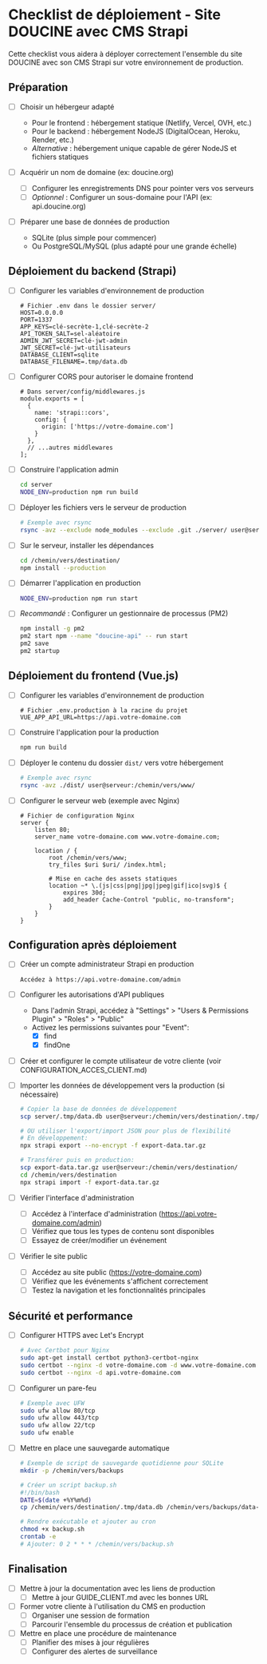 # Checklist de déploiement - Site DOUCINE avec CMS Strapi

Cette checklist vous aidera à déployer correctement l'ensemble du site DOUCINE avec son CMS Strapi sur votre environnement de production.

## Préparation

- [ ] Choisir un hébergeur adapté
  - Pour le frontend : hébergement statique (Netlify, Vercel, OVH, etc.)
  - Pour le backend : hébergement NodeJS (DigitalOcean, Heroku, Render, etc.)
  - *Alternative* : hébergement unique capable de gérer NodeJS et fichiers statiques

- [ ] Acquérir un nom de domaine (ex: doucine.org)
  - [ ] Configurer les enregistrements DNS pour pointer vers vos serveurs
  - [ ] *Optionnel* : Configurer un sous-domaine pour l'API (ex: api.doucine.org)

- [ ] Préparer une base de données de production 
  - SQLite (plus simple pour commencer)
  - Ou PostgreSQL/MySQL (plus adapté pour une grande échelle)

## Déploiement du backend (Strapi)

- [ ] Configurer les variables d'environnement de production
  ```
  # Fichier .env dans le dossier server/
  HOST=0.0.0.0
  PORT=1337
  APP_KEYS=clé-secrète-1,clé-secrète-2
  API_TOKEN_SALT=sel-aléatoire
  ADMIN_JWT_SECRET=clé-jwt-admin
  JWT_SECRET=clé-jwt-utilisateurs
  DATABASE_CLIENT=sqlite
  DATABASE_FILENAME=.tmp/data.db
  ```

- [ ] Configurer CORS pour autoriser le domaine frontend
  ```
  # Dans server/config/middlewares.js
  module.exports = [
    {
      name: 'strapi::cors',
      config: {
        origin: ['https://votre-domaine.com']
      }
    },
    // ...autres middlewares
  ];
  ```

- [ ] Construire l'application admin
  ```bash
  cd server
  NODE_ENV=production npm run build
  ```

- [ ] Déployer les fichiers vers le serveur de production
  ```bash
  # Exemple avec rsync
  rsync -avz --exclude node_modules --exclude .git ./server/ user@serveur:/chemin/vers/destination/
  ```

- [ ] Sur le serveur, installer les dépendances
  ```bash
  cd /chemin/vers/destination/
  npm install --production
  ```

- [ ] Démarrer l'application en production
  ```bash
  NODE_ENV=production npm run start
  ```

- [ ] *Recommandé* : Configurer un gestionnaire de processus (PM2)
  ```bash
  npm install -g pm2
  pm2 start npm --name "doucine-api" -- run start
  pm2 save
  pm2 startup
  ```

## Déploiement du frontend (Vue.js)

- [ ] Configurer les variables d'environnement de production
  ```
  # Fichier .env.production à la racine du projet
  VUE_APP_API_URL=https://api.votre-domaine.com
  ```

- [ ] Construire l'application pour la production
  ```bash
  npm run build
  ```

- [ ] Déployer le contenu du dossier `dist/` vers votre hébergement
  ```bash
  # Exemple avec rsync
  rsync -avz ./dist/ user@serveur:/chemin/vers/www/
  ```

- [ ] Configurer le serveur web (exemple avec Nginx)
  ```nginx
  # Fichier de configuration Nginx
  server {
      listen 80;
      server_name votre-domaine.com www.votre-domaine.com;
      
      location / {
          root /chemin/vers/www;
          try_files $uri $uri/ /index.html;
          
          # Mise en cache des assets statiques
          location ~* \.(js|css|png|jpg|jpeg|gif|ico|svg)$ {
              expires 30d;
              add_header Cache-Control "public, no-transform";
          }
      }
  }
  ```

## Configuration après déploiement

- [ ] Créer un compte administrateur Strapi en production
  ```
  Accédez à https://api.votre-domaine.com/admin
  ```

- [ ] Configurer les autorisations d'API publiques
  - Dans l'admin Strapi, accédez à "Settings" > "Users & Permissions Plugin" > "Roles" > "Public"
  - Activez les permissions suivantes pour "Event":
    - [x] find
    - [x] findOne

- [ ] Créer et configurer le compte utilisateur de votre cliente (voir CONFIGURATION_ACCES_CLIENT.md)

- [ ] Importer les données de développement vers la production (si nécessaire)
  ```bash
  # Copier la base de données de développement
  scp server/.tmp/data.db user@serveur:/chemin/vers/destination/.tmp/data.db
  
  # OU utiliser l'export/import JSON pour plus de flexibilité
  # En développement:
  npx strapi export --no-encrypt -f export-data.tar.gz
  
  # Transférer puis en production:
  scp export-data.tar.gz user@serveur:/chemin/vers/destination/
  cd /chemin/vers/destination
  npx strapi import -f export-data.tar.gz
  ```

- [ ] Vérifier l'interface d'administration
  - [ ] Accédez à l'interface d'administration (https://api.votre-domaine.com/admin)
  - [ ] Vérifiez que tous les types de contenu sont disponibles
  - [ ] Essayez de créer/modifier un événement

- [ ] Vérifier le site public
  - [ ] Accédez au site public (https://votre-domaine.com)
  - [ ] Vérifiez que les événements s'affichent correctement
  - [ ] Testez la navigation et les fonctionnalités principales

## Sécurité et performance

- [ ] Configurer HTTPS avec Let's Encrypt
  ```bash
  # Avec Certbot pour Nginx
  sudo apt-get install certbot python3-certbot-nginx
  sudo certbot --nginx -d votre-domaine.com -d www.votre-domaine.com
  sudo certbot --nginx -d api.votre-domaine.com
  ```

- [ ] Configurer un pare-feu
  ```bash
  # Exemple avec UFW
  sudo ufw allow 80/tcp
  sudo ufw allow 443/tcp
  sudo ufw allow 22/tcp
  sudo ufw enable
  ```

- [ ] Mettre en place une sauvegarde automatique
  ```bash
  # Exemple de script de sauvegarde quotidienne pour SQLite
  mkdir -p /chemin/vers/backups
  
  # Créer un script backup.sh
  #!/bin/bash
  DATE=$(date +%Y%m%d)
  cp /chemin/vers/destination/.tmp/data.db /chemin/vers/backups/data-$DATE.db
  
  # Rendre exécutable et ajouter au cron
  chmod +x backup.sh
  crontab -e
  # Ajouter: 0 2 * * * /chemin/vers/backup.sh
  ```

## Finalisation

- [ ] Mettre à jour la documentation avec les liens de production
  - [ ] Mettre à jour GUIDE_CLIENT.md avec les bonnes URL
  
- [ ] Former votre cliente à l'utilisation du CMS en production
  - [ ] Organiser une session de formation
  - [ ] Parcourir l'ensemble du processus de création et publication
  
- [ ] Mettre en place une procédure de maintenance
  - [ ] Planifier des mises à jour régulières
  - [ ] Configurer des alertes de surveillance 